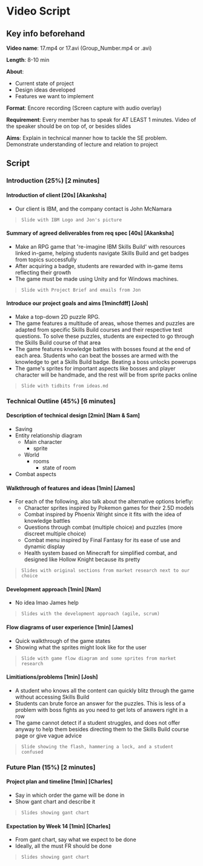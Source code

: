 # Video Script

## Key info beforehand

**Video name**: 17.mp4 or 17.avi (Group_Number.mp4 or .avi)

**Length**: 8-10 min

**About**:
- Current state of project
- Design ideas developed
- Features we want to implement

**Format**: Encore recording (Screen capture with audio overlay)

**Requirement**: Every member has to speak for AT LEAST 1 minutes. Video of the speaker should be on top of, or besides slides

**Aims**: Explain in technical manner how to tackle the SE problem. Demonstrate understanding of lecture and relation to project

## Script

### Introduction (25%) [2 minutes]

#### Introduction of client [20s] [Akanksha]

- Our client is IBM, and the company contact is John McNamara

>     Slide with IBM Logo and Jon's picture

#### Summary of agreed deliverables from req spec [40s] [Akanksha]


- Make an RPG game that 're-imagine IBM Skills Build' with resources linked in-game, helping students navigate Skills Build and get badges from topics successfully
- After acquiring a badge, students are rewarded with in-game items reflecting their growth 
- The game must be made using Unity and for Windows machines.

>     Slide with Project Brief and emails from Jon

#### Introduce our project goals and aims [1mincfdff] [Josh]

- Make a top-down 2D puzzle RPG. 
- The game features a multitude of areas, whose themes and puzzles are adapted from specific Skills Build courses and their respective test questions. To solve these puzzles, students are expected to go through the Skills Build course of that area
- The game features knowledge battles with bosses found at the end of each area. Students who can beat the bosses are armed with the knowledge to get a Skills Build badge. Beating a boss unlocks powerups
-  The game's sprites for important aspects like bosses and player character will be handmade, and the rest will be from sprite packs online

>     Slide with tidbits from ideas.md

### Technical Outline (45%) [6 minutes]

#### Description of technical design [2min] [Nam & Sam]

- Saving
- Entity relationship diagram
  - Main character
    - sprite
  - World
    - rooms
      - state of room
- Combat aspects

#### Walkthrough of features and ideas [1min] [James]

- For each of the following, also talk about the alternative options briefly:
  - Character sprites inspired by Pokemon games for their 2.5D models
  - Combat inspired by Phoenix Wright since it fits with the idea of knowledge battles
  - Questions through combat (multiple choice) and puzzles (more discreet multiple choice)
  - Combat menu inspired by Final Fantasy for its ease of use and dynamic display
  - Health system based on Minecraft for simplified combat, and designed like Hollow Knight because its pretty

>     Slides with original sections from market research next to our choice

#### Development approach [1min] [Nam] 

- No idea lmao James help

>     Slides with the development approach (agile, scrum)

#### Flow diagrams of user experience [1min] [James]

- Quick walkthrough of the game states
- Showing what the sprites might look like for the user

>     Slide with game flow diagram and some sprites from market research

#### Limitiations/problems [1min] [Josh]

- A student who knows all the content can quickly blitz through the game without accessing Skills Build
- Students can brute force an answer for the puzzles. This is less of a problem with boss fights as you need to get lots of answers right in a row
- The game cannot detect if a student struggles, and does not offer anyway to help them besides directing them to the Skills Build course page or give vague advice

>     Slide showing the flash, hammering a lock, and a student confused

### Future Plan (15%) [2 minutes]

#### Project plan and timeline [1min] [Charles]

- Say in which order the game will be done in
- Show gant chart and describe it

>     Slides showing gant chart

#### Expectation by Week 14 [1min] [Charles]

- From gant chart, say what we expect to be done
- Ideally, all the must FR should be done

>     Slides showing gant chart